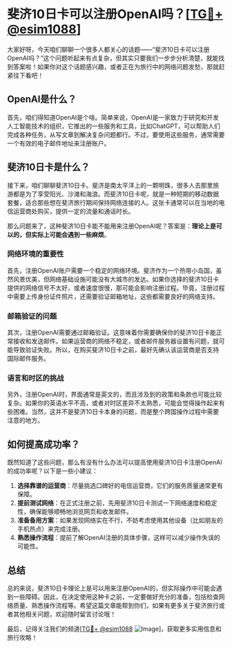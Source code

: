 # 斐济10日卡可以注册OpenAI吗？[[TG💪+ @esim1088](https://t.me/s/esim1088)]

大家好呀，今天咱们聊聊一个很多人都关心的话题——“斐济10日卡可以注册OpenAI吗？”这个问题听起来有点复杂，但其实只要我们一步步分析清楚，就能找到答案啦！如果你对这个话题感兴趣，或者正在为旅行中的网络问题发愁，那就赶紧往下看吧！

## OpenAI是什么？

首先，咱们得知道OpenAI是个啥。简单来说，OpenAI是一家致力于研究和开发人工智能技术的组织，它推出的一些服务和工具，比如ChatGPT，可以帮助人们完成各种任务，从写文章到解决复杂问题都行。不过，要使用这些服务，通常需要一个有效的电子邮件地址来注册账户。

## 斐济10日卡是什么？

接下来，咱们聊聊斐济10日卡。斐济是南太平洋上的一颗明珠，很多人去那里旅游都是为了享受阳光、沙滩和海浪。而斐济10日卡呢，就是一种短期的移动数据套餐，适合那些想在斐济旅行期间保持网络连接的人。这张卡通常可以在当地的电信运营商处购买，提供一定的流量和通话时长。

那么问题来了，这种斐济10日卡能不能用来注册OpenAI呢？答案是：**理论上是可以的，但实际上可能会遇到一些麻烦**。

### 网络环境的重要性

首先，注册OpenAI账户需要一个稳定的网络环境。斐济作为一个热带小岛国，虽然风景优美，但网络基础设施可能没有大城市的发达。如果你选择的斐济10日卡提供的网络信号不太好，或者速度很慢，那可能会影响注册过程。毕竟，注册过程中需要上传身份证件照片，还需要验证邮箱地址，这些都需要良好的网络支持。

### 邮箱验证的问题

其次，注册OpenAI需要通过邮箱验证。这意味着你需要确保你的斐济10日卡能正常接收和发送邮件。如果运营商的网络不稳定，或者邮件服务器设置有问题，就可能导致验证失败。所以，在购买斐济10日卡之前，最好先确认该运营商是否支持国际邮件服务。

### 语言和时区的挑战

另外，注册OpenAI时，界面通常是英文的，而且涉及到的政策和条款也可能比较复杂。如果你的英语水平不高，或者对时区差异不太熟悉，可能会觉得操作起来有些困难。当然，这并不是斐济10日卡本身的问题，而是整个跨国操作过程中需要注意的地方。

## 如何提高成功率？

既然知道了这些问题，那么有没有什么办法可以提高使用斐济10日卡注册OpenAI的成功率呢？以下是一些小建议：

1. **选择靠谱的运营商**：尽量挑选口碑好的电信运营商，它们的服务质量通常更有保障。
2. **提前测试网络**：在正式注册之前，先用斐济10日卡测试一下网络速度和稳定性，确保能够顺畅地浏览网页和收发邮件。
3. **准备备用方案**：如果发现网络实在不行，不妨考虑使用其他设备（比如朋友的手机热点）来完成注册。
4. **熟悉操作流程**：提前了解OpenAI注册的具体步骤，这样可以减少操作失误的可能性。

## 总结

总的来说，斐济10日卡理论上是可以用来注册OpenAI的，但实际操作中可能会遇到一些障碍。因此，在决定使用这种卡之前，一定要做好充分的准备，包括检查网络质量、熟悉操作流程等。希望这篇文章能帮到你们，如果有更多关于斐济旅行或者其他相关问题，欢迎随时留言讨论哦！

最后，记得关注我们的频道[[TG💪+ @esim1088](https://t.me/s/esim1088) ![Image](https://i.postimg.cc/4NQfJmqS/Snipaste-2025-05-13-00-14-12.png)]，获取更多实用信息和旅行攻略！